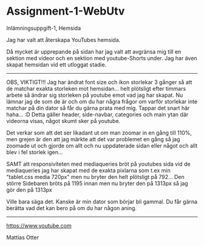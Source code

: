 # Assignment-1-WebUtv
Inlämningsuppgift-1, Hemsida

Jag har valt att återskapa YouTubes hemsida.

Då mycket är upprepande på sidan har jag valt att avgränsa mig till en sektion med videor och en sektion med youtube-Shorts under. 
Jag har även skapat hemsidan vid ett utloggat stadie.

____________________________________________________________
OBS, VIKTIGT!!!
Jag har ändrat font size och ikon storlekar 3 gånger så att de matchar exakta storleken mot hemsidan... helt plötsligt efter timmars arbete så ändrar sig storleken på youtube emot vad jag har skapat. Nu lämnar jag de som de är och om du har några frågor om varför storlekar inte matchar på din dator så får du gärna prata med mig. Tappar det snart här haha... :D 
Detta gäller header, side-navbar, categories och main ytan där videorna visas, något skumt sker på youtube.

Det verkar som att det ser likadant ut om man zoomar in en gång till 110%, men grejen är den att jag märkte att det var problemet en gång så jag zoomade ut och gjorde om allt och nu uppdaterade sidan eller något och allt blev i fel storlek igen... 

SAMT att responsiviteten med mediaqueries bröt på youtubes sida vid de mediaqueries jag har skapat med de exakta pixlarna som t.ex min "tablet.css media 720px" men nu bryter den helt plötsligt på 792...
Den större Sidebaren bröts på 1195 innan men nu bryter den på 1313px så jag gör den på 1313px

Ville bara säga det. Kanske är min dator som börjar bli gammal. Du får gärna berätta vad det kan bero på om du har någon aning. 
____________________________________________________________

https://www.youtube.com

Mattias Otter